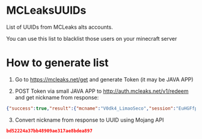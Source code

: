 # MCLeaksUUIDs
List of UUIDs from MCLeaks alts accounts.

You can use this list to blacklist those users on your minecraft server

# How to generate list

1) Go to https://mcleaks.net/get and generate Token (it may be JAVA APP)

2) POST Token via small JAVA APP to http://auth.mcleaks.net/v1/redeem and get nickname from response:
```JSON
{"success":true,"result":{"mcname":"V0dk4_LimaoSeco","session":"EuHGFfpWciA8kiBOkSyzGaV7701xjcpYG6Ell3hymSGGbhvva45Qe1Yl10TlcijS"}}
```

3) Convert nickname from response to UUID using Mojang API
```JSON
bd52224a37bb48909ae317ae8bdea897
```
